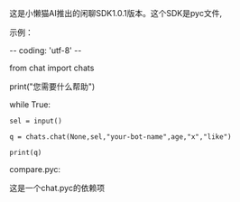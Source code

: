 这是小懒猫AI推出的闲聊SDK1.0.1版本。这个SDK是pyc文件,

示例：

-- coding: 'utf-8' --

from chat import chats

print("您需要什么帮助")

while True:

    sel = input()
    
    q = chats.chat(None,sel,"your-bot-name",age,"x","like")
    
    print(q)

compare.pyc:

这是一个chat.pyc的依赖项
